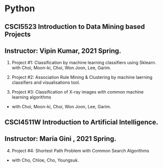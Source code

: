 # Python

## CSCI5523 Introduction to Data Mining based Projects
## Instructor: Vipin Kumar, 2021 Spring.

1. Project  #1: Classification by machine learning classifiers using Sklearn.
  with Choi, Moon-ki, Choi, Won Joon, Lee, Garim.
  
2. Project  #2: Association Rule Mining & Clustering by machine laerning classifiers and visualisations tool.

3. Project  #3: Classification of X-ray images with common machine learning algorithms 
  - with Choi, Moon-ki, Choi, Won Joon, Lee, Garim.

## CSCI4511W Introduction to Artificial Intelligence.
## Instructor: Maria Gini , 2021 Spring.
4. Project #4: Shortest Path Problem with Common Search Algorithms
  - with Cho, Chloe, Cho, Youngsuk.




